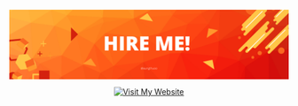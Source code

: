 
<p align="center">
  <img align="center" alt="Skills" src="./img/banners/main-banner-01.png" />
</p>

<div style="text-align: center;">
<p align="center">
  <a href="https://yourwebsite.com" target="_blank">
    <img src="https://img.shields.io/badge/Visit_My_Website-007bff?style=for-the-badge&logo=internet-explorer&logoColor=white" alt="Visit My Website">
  </a>
</p>
</div>
